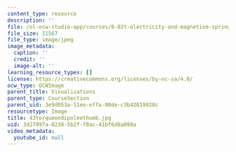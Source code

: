 ```yaml
---
content_type: resource
description: ''
file: /ol-ocw-studio-app/courses/8-02t-electricity-and-magnetism-spring-2005/3d27897a02385b2ff8ac41bf6d8a098a_43torqueondipoleethumb.jpg
file_size: 11567
file_type: image/jpeg
image_metadata:
  caption: ''
  credit: ''
  image-alt: ''
learning_resource_types: []
license: https://creativecommons.org/licenses/by-nc-sa/4.0/
ocw_type: OCWImage
parent_title: Visualizations
parent_type: CourseSection
parent_uid: 3e9d053a-11ee-effa-00de-c3b42819928c
resourcetype: Image
title: 43torqueondipoleethumb.jpg
uid: 3d27897a-0238-5b2f-f8ac-41bf6d8a098a
video_metadata:
  youtube_id: null
---
```

